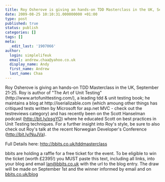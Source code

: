 ```yaml
---
title: Roy Osherove is giving an hands-on TDD Masterclass in the UK, September 21-25
date: 2009-08-25 10:10:31.000000000 +01:00
type: post
published: true
status: publish
categories: []
tags: []
meta:
  _edit_last: '1907066'
author:
  login: simplelifeuk
  email: andrew.chaa@yahoo.co.uk
  display_name: Andy
  first_name: Andrew
  last_name: Chaa
---
```

<p>Roy Osherove is giving an hands-on TDD Masterclass in the UK, September 21-25. Roy is author of "The Art of Unit Testing" (http://www.artofunittesting.com/), a leading tdd &amp; unit testing book; he maintains a blog at http://iserializable.com (which amoung other things has critiqued tests written by Microsoft for asp.net MVC - check out the testreviews category) and has recently been on the Scott Hanselman podcast (<a href="http://bit.ly/psgYO">http://bit.ly/psgYO</a>) where he educated Scott on best practices in Unit Testing techniques. For a further insight into Roy's style, be sure to also check out Roy's talk at the recent Norwegian Developer's Conference (<a href="http://bit.ly/NuJVa">http://bit.ly/NuJVa</a>).</p>
<p>Full Details here: <a href="http://bbits.co.uk/tddmasterclass">http://bbits.co.uk/tddmasterclass</a></p>
<p>bbits are holding a raffle for a free ticket for the event. To be eligible to win the ticket (worth £2395!) you MUST paste this text, including all links, into your blog and email <a href="Ian@bbits.co.uk">Ian@bbits.co.uk</a> with the url to the blog entry.  The draw will be made on September 1st and the winner informed by email and on <a href="http://bbits.co.uk/blog">bbits.co.uk/blog</a></p>
